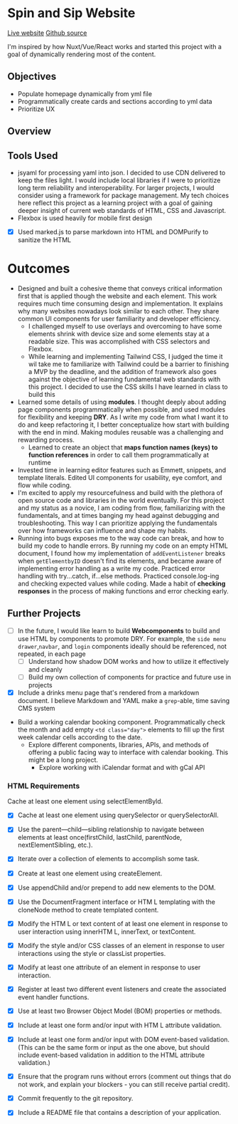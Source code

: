 # Spin and Sip Website
[Live website](https://iterating.github.io/ps-sba-html-css/)
[Github source](https://github.com/iterating/ps-sba-html-css)

I'm inspired by how Nuxt/Vue/React works and started this project with a goal of dynamically rendering most of the content. 

## Objectives
- Populate homepage dynamically from yml file
- Programmatically create cards and sections according to yml data
- Prioritize UX 

## Overview

## Tools Used
- jsyaml for processing yaml into json. I decided to use CDN delivered to keep the files light. I would include local libraries if I were to prioritize long term reliability and interoperability. For larger projects, I would consider using a framework for package management. My tech choices here reflect this project as a learning project with a goal of gaining deeper insight of current web standards of HTML, CSS and Javascript.
- Flexbox is used heavily for mobile first design
- [x] Used marked.js to parse markdown into HTML and DOMPurify to sanitize the HTML

# Outcomes
- Designed and built a cohesive theme that conveys critical information first that is applied though the website and each element. This work requires much time consuming design and implementation. It explains why many websites nowadays look similar to each other. They share common UI components for user familiarity and developer efficiency.   
    - I challenged myself to use overlays and overcoming to have some elements shrink with device size and some elements stay at a readable size. This was accomplished with CSS selectors and Flexbox.  
    - While learning and implementing Tailwind CSS, I judged the time it wil take me to familiarize with Tailwind could be a barrier to finishing a MVP by the deadline, and the addition of framework also goes against the objective of learning fundamental web standards with this project. I decided to use the CSS skills I have learned in class to build this
- Learned some details of using **modules**. I thought deeply about adding page components programmatically when possible, and used modules for flexibility and keeping **DRY**. As I write my code from what I want it to do and keep refactoring it, I better conceptualize how start with building with the end in mind. Making modules reusable was a challenging and rewarding process.
    - Learned to create an object that **maps function names (keys) to function references** in order to call them programmatically at runtime
- Invested time in learning editor features such as Emmett, snippets, and template literals. Edited UI components for usability, eye comfort, and flow while coding. 
- I'm excited to apply my resourcefulness and build with the plethora of open source code and libraries in the world eventually. For this project and my status as a novice, I am coding from flow, familiarizing with the fundamentals, and at times banging my head against debugging and troubleshooting. This way I can prioritize applying the fundamentals over how frameworks can influence and shape my habits. 
- Running into bugs exposes me to the way code can break, and how to build my code to handle errors. By running my code on an empty HTML document, I found how my implementation of `addEventListener` breaks when `getElementbyID` doesn't find its elements, and became aware of implementing error handling as a write my code. Practiced error handling with try...catch, if...else methods. Practiced console.log-ing and checking expected values while coding. Made a habit of **checking responses** in the process of making functions and error checking early. 

## Further Projects
- [ ] In the future, I would like learn to build **Webcomponents** to build and use HTML by components to promote DRY. For example, the `side menu drawer`,`navbar`, and `login` components ideally should be referenced, not repeated, in each page
    - [ ] Understand how shadow DOM works and how to utilize it effectively and cleanly
    - [ ] Build my own collection of components for practice and future use in projects
- [x] Include a drinks menu page that's rendered from a markdown document. I believe Markdown and YAML make a `grep`-able, time saving CMS system 
- Build a working calendar booking component. Programmatically check the month and add empty `<td class="day">` elements to fill up the first week calendar cells according to the date. 
    - Explore different components, libraries, APIs, and methods of offering a public facing way to interface with calendar booking. This might be a long project. 
        - Explore working with iCalendar format and with gCal API 


### HTML Requirements
Cache at least one element using selectElementByld.

- [x] Cache at least one element using querySelector or querySelectorAll.

- [x] Use the parent—child—sibling relationship to navigate between elements at least once(firstChild, lastChild, parentNode, nextElementSibling, etc.).

- [x] lterate over a collection of elements to accomplish some task.

- [x] Create at least one element using createElement.

- [x] Use appendChild and/or prepend to add new elements to the DOM.

- [x] Use the DocumentFragment interface or HTM L templating with the cloneNode method to create templated content.

- [x] Modify the HTM L or text content of at least one element in response to user interaction using innerHTM L, innerText, or textContent.

- [x] Modify the style and/or CSS classes of an element in response to user interactions using the style or classList properties.

- [x] Modify at least one attribute of an element in response to user interaction.

- [x] Register at least two different event listeners and create the associated event handler functions.

- [x] Use at least two Browser Object Model (BOM) properties or methods.

- [x] Include at least one form and/or input with HTM L attribute validation.

- [x] Include at least one form and/or input with DOM event-based validation. (This can be the same form or input as the one above, but should include event-based validation in addition to the HTML attribute validation.)

- [x] Ensure that the program runs without errors (comment out things that do not work, and explain your blockers - you can still receive partial credit).

- [x] Commit frequently to the git repository.

- [x] Include a README file that contains a description of your application.